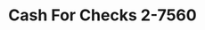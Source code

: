 ---
f_zip-code: 91311
f_state-code: CA
title: Cash For Checks 2-7560
f_phone: 818-700-7952
f_city-only: Chatsworth
f_address: 20867 Lassen Street Chatsworth
f_location-unique-id: '7560'
slug: cash-for-checks-2-7560
updated-on: '2024-05-30T13:46:58.046Z'
created-on: '2024-05-30T13:36:59.803Z'
published-on: '2024-05-30T13:54:32.469Z'
f_city-state: cms/city/chatsworth-ca.md
f_company: cms/company/cash-for-checks-2.md
f_state: cms/state/california.md
layout: '[payday-loan].html'
tags: payday-loan
---